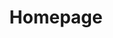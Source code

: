 ---
title: Homepage
# sections: 
#   - title: block-2
#     _type: "module"
#     colorTheme: "red"
#     image: "/assets/img"
#     bodyMarkup: |
#       example <br/> markup
#     buttons:
#       - title: home
#         url: "/"
#       - title: about
#         url: "/about"
#   - title: block 2 
#     _type: "module"
#     colorTheme: "blue"
#     image: ""
#     bodyMarkup: |
#       example <br/> markup 
---